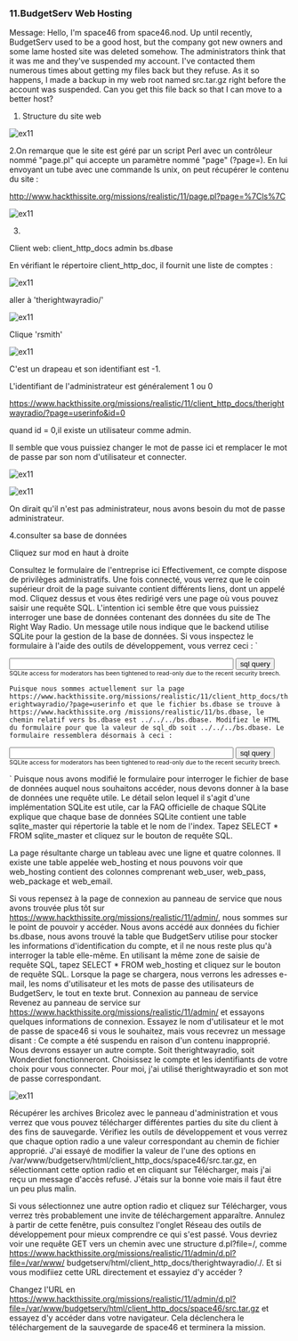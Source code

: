 ### 11.BudgetServ Web Hosting

Message: Hello, I'm space46 from space46.nod. Up until recently, BudgetServ used to be a good host, but the company got new owners and some lame hosted site was deleted somehow. The administrators think that it was me and they've suspended my account. I've contacted them numerous times about getting my files back but they refuse. As it so happens, I made a backup in my web root named src.tar.gz right before the account was suspended. Can you get this file back so that I can move to a better host?


1. Structure du site web

![ex11](./images/ex11.1.png)

2.On remarque que le site est géré par un script Perl avec un contrôleur nommé "page.pl" qui accepte un paramètre nommé "page" (?page=). En lui envoyant un tube avec une commande ls unix, on peut récupérer le contenu du site :

http://www.hackthissite.org/missions/realistic/11/page.pl?page=%7Cls%7C

![ex11](./images/ex11.2.png)

3.
  Client web: client_http_docs
  admin
  bs.dbase

En vérifiant le répertoire client_http_doc, il fournit une liste de comptes :

![ex11](./images/ex11.3.png)

aller à 'therightwayradio/'

![ex11](./images/ex11.4.png)

Clique 'rsmith'

![ex11](./images/ex11.5.png)

C'est un drapeau et son identifiant est -1.

L'identifiant de l'administrateur est généralement 1 ou 0

https://www.hackthissite.org/missions/realistic/11/client_http_docs/therightwayradio/?page=userinfo&id=0

quand id = 0,il existe un utilisateur comme admin.

Il semble que vous puissiez changer le mot de passe ici et remplacer le mot de passe par son nom d'utilisateur et connecter.

![ex11](./images/ex11.6.png)

![ex11](./images/ex11.7.png)

On dirait qu'il n'est pas administrateur, nous avons besoin du mot de passe administrateur.

4.consulter sa base de données 

Cliquez sur mod en haut à droite

Consultez le formulaire de l'entreprise ici
Effectivement, ce compte dispose de privilèges administratifs. Une fois connecté, vous verrez que le coin supérieur droit de la page suivante contient différents liens, dont un appelé mod. Cliquez dessus et vous êtes redirigé vers une page où vous pouvez saisir une requête SQL. L'intention ici semble être que vous puissiez interroger une base de données contenant des données du site de The Right Way Radio. Un message utile nous indique que le backend utilise SQLite pour la gestion de la base de données. Si vous inspectez le formulaire à l'aide des outils de développement, vous verrez ceci :
`
<form method="post" action="./?page=mod" enctype="multipart/form-data">
	<input type="hidden" name="page" value="mod">
	<input type="hidden" name="sql_db" value="rwr.dbase">
	<input type="text" name="sql_query" style="width: 80%"> 
	<input type="submit" name=".submit" value="sql query" class="submit">
	<br>
	<span style="font-size: 8pt">SQLite access for moderators has been tightened to read-only due to the recent security breech.</span>
</form>

`
Puisque nous sommes actuellement sur la page https://www.hackthissite.org/missions/realistic/11/client_http_docs/therightwayradio/?page=userinfo et que le fichier bs.dbase se trouve à https://www.hackthissite.org /missions/realistic/11/bs.dbase, le chemin relatif vers bs.dbase est ../../../bs.dbase. Modifiez le HTML du formulaire pour que la valeur de sql_db soit ../../../bs.dbase. Le formulaire ressemblera désormais à ceci :
`
<form method="post" action="./?page=mod" enctype="multipart/form-data">
	<input type="hidden" name="page" value="mod">
	<input type="hidden" name="sql_db" value="../../../bs.dbase">
	<input type="text" name="sql_query" style="width: 80%"> 
	<input type="submit" name=".submit" value="sql query" class="submit">
	<br>
	<span style="font-size: 8pt">SQLite access for moderators has been tightened to read-only due to the recent security breech.</span>
</form>
`
Puisque nous avons modifié le formulaire pour interroger le fichier de base de données auquel nous souhaitons accéder, nous devons donner à la base de données une requête utile. Le détail selon lequel il s'agit d'une implémentation SQLite est utile, car la FAQ officielle de chaque SQLite explique que chaque base de données SQLite contient une table sqlite_master qui répertorie la table et le nom de l'index. Tapez SELECT * FROM sqlite_master et cliquez sur le bouton de requête SQL.

La page résultante charge un tableau avec une ligne et quatre colonnes. Il existe une table appelée web_hosting et nous pouvons voir que web_hosting contient des colonnes comprenant web_user, web_pass, web_package et web_email.

Si vous repensez à la page de connexion au panneau de service que nous avons trouvée plus tôt sur https://www.hackthissite.org/missions/realistic/11/admin/, nous sommes sur le point de pouvoir y accéder. Nous avons accédé aux données du fichier bs.dbase, nous avons trouvé la table que BudgetServ utilise pour stocker les informations d'identification du compte, et il ne nous reste plus qu'à interroger la table elle-même. En utilisant la même zone de saisie de requête SQL, tapez SELECT * FROM web_hosting et cliquez sur le bouton de requête SQL. Lorsque la page se chargera, nous verrons les adresses e-mail, les noms d'utilisateur et les mots de passe des utilisateurs de BudgetServ, le tout en texte brut.
Connexion au panneau de service
Revenez au panneau de service sur https://www.hackthissite.org/missions/realistic/11/admin/ et essayons quelques informations de connexion. Essayez le nom d'utilisateur et le mot de passe de space46 si vous le souhaitez, mais vous recevrez un message disant : Ce compte a été suspendu en raison d'un contenu inapproprié. Nous devrons essayer un autre compte. Soit therightwayradio, soit Wonderdiet fonctionneront. Choisissez le compte et les identifiants de votre choix pour vous connecter. Pour moi, j'ai utilisé therightwayradio et son mot de passe correspondant.

![ex11](./images/ex11.8.png)

Récupérer les archives
Bricolez avec le panneau d'administration et vous verrez que vous pouvez télécharger différentes parties du site du client à des fins de sauvegarde. Vérifiez les outils de développement et vous verrez que chaque option radio a une valeur correspondant au chemin de fichier approprié. J'ai essayé de modifier la valeur de l'une des options en /var/www/budgetserv/html/client_http_docs/space46/src.tar.gz, en sélectionnant cette option radio et en cliquant sur Télécharger, mais j'ai reçu un message d'accès refusé. J'étais sur la bonne voie mais il faut être un peu plus malin.

Si vous sélectionnez une autre option radio et cliquez sur Télécharger, vous verrez très probablement une invite de téléchargement apparaître. Annulez à partir de cette fenêtre, puis consultez l'onglet Réseau des outils de développement pour mieux comprendre ce qui s'est passé. Vous devriez voir une requête GET vers un chemin avec une structure d.pl?file=/, comme https://www.hackthissite.org/missions/realistic/11/admin/d.pl?file=/var/www/ budgetserv/html/client_http_docs/therightwayradio/./. Et si vous modifiiez cette URL directement et essayiez d'y accéder ?

Changez l'URL en https://www.hackthissite.org/missions/realistic/11/admin/d.pl?file=/var/www/budgetserv/html/client_http_docs/space46/src.tar.gz et essayez d'y accéder dans votre navigateur. Cela déclenchera le téléchargement de la sauvegarde de space46 et terminera la mission.
